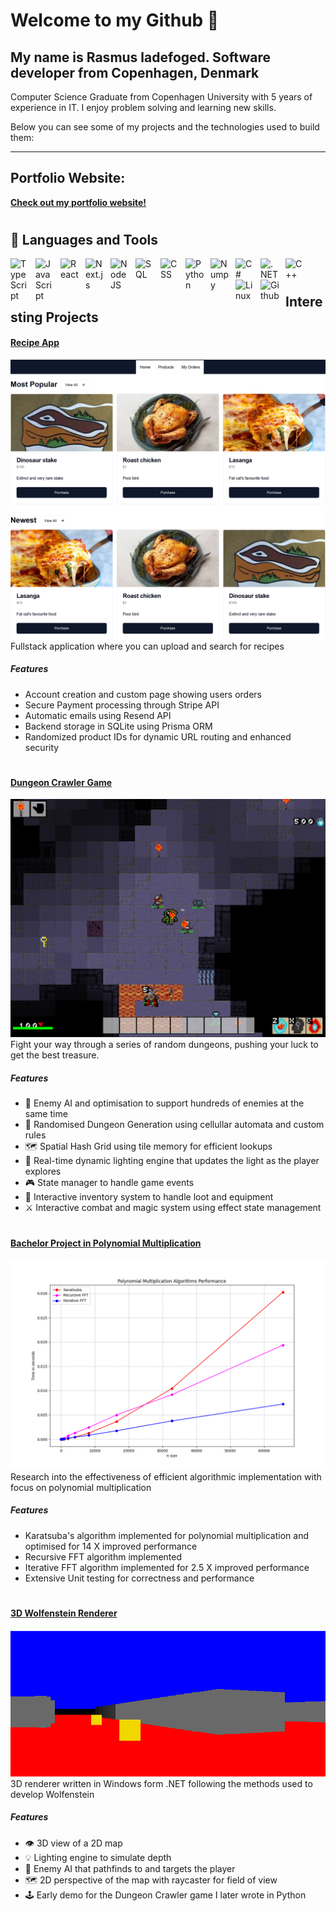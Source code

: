 # Welcome to my Github 👋

## My name is Rasmus ladefoged. Software developer from Copenhagen, Denmark

Computer Science Graduate from Copenhagen University with 5 years of experience in IT. I enjoy problem solving and learning new skills.

Below you can see some of my projects and the technologies used to build them:

---
## Portfolio Website:
**[Check out my portfolio website!](https://rasmuslc1.github.io/portfolio_website/#)**  

#
## 🧰 Languages and Tools

<img align="left" alt="TypeScript" width="30px" style="padding-right:10px;" src="https://cdn.jsdelivr.net/gh/devicons/devicon/icons/typescript/typescript-plain.svg" />
<img align="left" alt="JavaScript" width="30px" style="padding-right:10px;" src="https://cdn.jsdelivr.net/gh/devicons/devicon/icons/javascript/javascript-plain.svg" />
<img align="left" alt="React" width="30px" style="padding-right:10px;" src="https://cdn.jsdelivr.net/gh/devicons/devicon@latest/icons/react/react-original.svg" />
<img align="left" alt="Next.js" width="30px" style="padding-right:10px;" src="https://cdn.jsdelivr.net/gh/devicons/devicon@latest/icons/nextjs/nextjs-original.svg" />
<img align="left" alt="NodeJS" width="30px" style="padding-right:10px;" src="https://cdn.jsdelivr.net/gh/devicons/devicon/icons/nodejs/nodejs-original.svg" />
<img align="left" alt="SQL" width="30px" style="padding-right:10px;" src="https://cdn.jsdelivr.net/gh/devicons/devicon@latest/icons/azuresqldatabase/azuresqldatabase-original.svg" />
<img align="left" alt="CSS" width="30px" style="padding-right:10px;" src="https://cdn.jsdelivr.net/gh/devicons/devicon/icons/css3/css3-plain.svg" />
<img align="left" alt="Python" width="30px" style="padding-right:10px;" src="https://cdn.jsdelivr.net/gh/devicons/devicon/icons/python/python-plain.svg" />
<img align="left" alt="Numpy" width="30px" style="padding-right:10px;" src="https://cdn.jsdelivr.net/gh/devicons/devicon@latest/icons/numpy/numpy-original.svg" />
<img align="left" alt="C#" width="30px" style="padding-right:10px;" src="https://cdn.jsdelivr.net/gh/devicons/devicon@latest/icons/csharp/csharp-original.svg" />
<img align="left" alt=".NET" width="30px" style="padding-right:10px;" src="https://cdn.jsdelivr.net/gh/devicons/devicon@latest/icons/dotnetcore/dotnetcore-original.svg" />
<img align="left" alt="C++" width="30px" style="padding-right:10px;" src="https://cdn.jsdelivr.net/gh/devicons/devicon@latest/icons/cplusplus/cplusplus-original.svg" />
<img align="left" alt="Linux" width="30px" style="padding-right:10px;" src="https://cdn.jsdelivr.net/gh/devicons/devicon/icons/linux/linux-original.svg" />
<img align="left" alt="Github" width="30px" style="padding-right:10px;" src="https://cdn.jsdelivr.net/gh/devicons/devicon@latest/icons/github/github-original.svg" />
<br />

#

## Interesting Projects

#### **[Recipe App](https://github.com/RasmusLC1/ecommerce-project)**  
![Landing Page of Recipe App](data/recipe_app.png)
Fullstack application where you can upload and search for recipes

##### Features
- Account creation and custom page showing users orders
- Secure Payment processing through Stripe API
- Automatic emails using Resend API
- Backend storage in SQLite using Prisma ORM
- Randomized product IDs for dynamic URL routing and enhanced security

#


#### **[Dungeon Crawler Game](https://github.com/RasmusLC1/Dungeon-Crawler)**  
![Dungeon Game Screenshot](data/dungeongame.png)
Fight your way through a series of random dungeons, pushing your luck to get the best treasure.

##### Features
- 🧠 Enemy AI and optimisation to support hundreds of enemies at the same time
- 🏰 Randomised Dungeon Generation using cellullar automata and custom rules
- 🗺️ Spatial Hash Grid using tile memory for efficient lookups
- 🌟 Real-time dynamic lighting engine that updates the light as the player explores
- 🎮 State manager to handle game events
- 🎒 Interactive inventory system to handle loot and equipment
- ⚔️ Interactive combat and magic system using effect state management

#

#### **[Bachelor Project in Polynomial Multiplication](https://github.com/RasmusLC1/Polynomial-Multiplication)**  
![Bachelor Screenshot](data/bachelor.png)
Research into the effectiveness of efficient algorithmic implementation with focus on polynomial multiplication

##### Features
- Karatsuba's algorithm implemented for polynomial multiplication and optimised for 14 X improved performance
- Recursive FFT algorithm implemented
- Iterative FFT algorithm implemented for 2.5 X improved performance
- Extensive Unit testing for correctness and performance

#

#### **[3D Wolfenstein Renderer](https://github.com/RasmusLC1/Wolfenstein-Renderer)**  
![Wolfenstein](data/wolfenstein.png)
3D renderer written in Windows form .NET following the methods used to develop Wolfenstein

##### Features
- 👁 3D view of a 2D map
- 💡 Lighting engine to simulate depth
- 🧠 Enemy AI that pathfinds to and targets the player
- 🗺️ 2D perspective of the map with raycaster for field of view
- 🕹 Early demo for the Dungeon Crawler game I later wrote in Python
